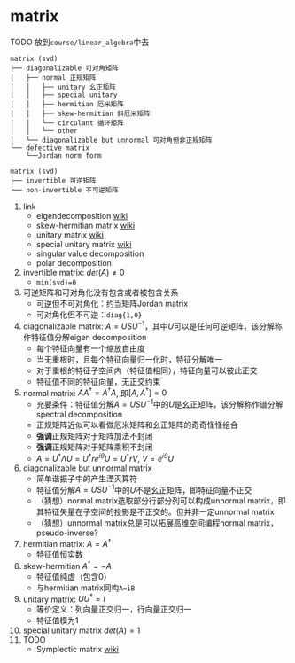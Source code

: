 # matrix

TODO 放到`course/linear_algebra`中去

```text
matrix (svd)
├── diagonalizable 可对角矩阵
│   ├── normal 正规矩阵
│   │   ├── unitary 幺正矩阵
│   │   ├── special unitary
│   │   ├── hermitian 厄米矩阵
│   │   ├── skew-hermitian 斜厄米矩阵
│   │   └── circulant 循环矩阵
│   │   └── other
│   └── diagonalizable but unnormal 可对角但非正规矩阵
└── defective matrix
    └──Jordan norm form

matrix (svd)
├── invertible 可逆矩阵
└── non-invertible 不可逆矩阵
```

1. link
   * eigendecomposition [wiki](https://en.wikipedia.org/wiki/Eigendecomposition_of_a_matrix)
   * skew-hermitian matrix [wiki](https://en.wikipedia.org/wiki/Skew-Hermitian_matrix)
   * unitary matrix [wiki](https://en.wikipedia.org/wiki/Unitary_matrix)
   * special unitary matrix [wiki](https://en.wikipedia.org/wiki/Special_unitary_group)
   * singular value decomposition
   * polar decomposition
2. invertible matrix: $det(A)\ne 0$
   * `min(svd)=0`
3. 可逆矩阵和可对角化没有包含或者被包含关系
   * 可逆但不可对角化：约当矩阵Jordan matrix
   * 可对角化但不可逆：`diag{1,0}`
4. diagonalizable matrix: $A=USU^{-1}$，其中$U$可以是任何可逆矩阵，该分解称作特征值分解eigen decomposition
   * 每个特征向量有一个缩放自由度
   * 当无重根时，且每个特征向量归一化时，特征分解唯一
   * 对于重根的特征子空间内（特征值相同），特征向量可以彼此正交
   * 特征值不同的特征向量，无正交约束
5. normal matrix: $AA^\dagger=A^\dagger A$, 即$[A,A^\dagger]=0$
   * 充要条件：特征值分解$A=USU^{-1}$中的$U$是幺正矩阵，该分解称作谱分解spectral decomposition
   * 正规矩阵近似可以看做厄米矩阵和幺正矩阵的奇奇怪怪组合
   * **强调**正规矩阵对于矩阵加法不封闭
   * **强调**正规矩阵对于矩阵乘积不封闭
   * $A=U^\dag \Lambda U=U^\dag r e^{i\theta} U=U^\dag r V$, $V=e^{i\theta}U$
6. diagonalizable but unnormal matrix
   * 简单谐振子中的产生湮灭算符
   * 特征值分解$A=USU^{-1}$中的$U$不是幺正矩阵，即特征向量不正交
   * （猜想）normal matrix选取部分行部分列可以构成unnormal matrix，即其特征矢量在子空间的投影是不正交的。但并非一定unnormal matrix
   * （猜想）unnormal matrix总是可以拓展高维空间编程normal matrix，pseudo-inverse?
7. hermitian matrix: $A=A^\dagger$
   * 特征值恒实数
8. skew-hermitian $A^\dagger=-A$
   * 特征值纯虚（包含0）
   * 与hermitian matrix同构`A=iB`
9. unitary matrix: $UU^\dagger=I$
   * 等价定义：列向量正交归一，行向量正交归一
   * 特征值模为1
10. special unitary matrix $det(A)=1$
11. TODO
    * Symplectic matrix [wiki](https://en.wikipedia.org/wiki/Symplectic_matrix)
